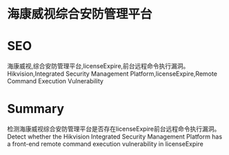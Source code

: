 # 海康威视综合安防管理平台
# SEO
海康威视,综合安防管理平台,licenseExpire,前台远程命令执行漏洞。Hikvision,Integrated Security Management Platform,licenseExpire,Remote Command Execution Vulnerability
# Summary
检测海康威视综合安防管理平台是否存在licenseExpire前台远程命令执行漏洞。Detect whether the Hikvision Integrated Security Management Platform has a front-end remote command execution vulnerability in licenseExpire
